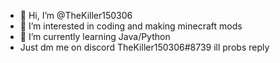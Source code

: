 - 👋 Hi, I’m @TheKiller150306
- 👀 I’m interested in coding and making minecraft mods
- 🌱 I’m currently learning Java/Python
- Just dm me on discord TheKiller150306#8739 ill probs reply

<!---
TheKiller150306/TheKiller150306 is a ✨ special ✨ repository because its `README.md` (this file) appears on your GitHub profile.
You can click the Preview link to take a look at your changes.
--->
